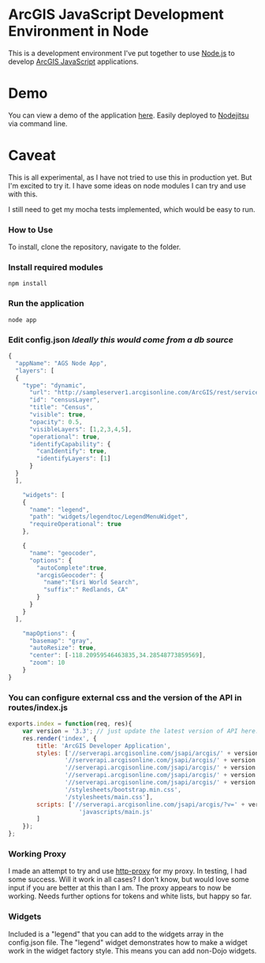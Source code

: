 # ArcGIS JavaScript Development Environment in Node
This is a development environment I've put together to use [Node.js](http://nodejs.org/) to develop [ArcGIS JavaScript](http://help.arcgis.com/en/webapi/javascript/arcgis/) applications.

# Demo
You can view a demo of the application [here](http://agsnode.nodejitsu.com/).
Easily deployed to [Nodejitsu](https://www.nodejitsu.com/) via command
line.

# Caveat
This is all experimental, as I have not tried to use this in production
yet. But I'm excited to try it. I have some ideas on node modules I can
try and use with this.

I still need to get my mocha tests implemented, which would be easy to
run.

### How to Use
To install, clone the repository, navigate to the folder.

### Install required modules
```
npm install
```

### Run the application

```
node app
```

### Edit config.json *Ideally this would come from a db source*

``` js
{
  "appName": "AGS Node App",
  "layers": [
  {
    "type": "dynamic",
      "url": "http://sampleserver1.arcgisonline.com/ArcGIS/rest/services/Demographics/ESRI_Census_USA/MapServer",
      "id": "censusLayer",
      "title": "Census",
      "visible": true,
      "opacity": 0.5,
      "visibleLayers": [1,2,3,4,5],
      "operational": true,
      "identifyCapability": {
        "canIdentify": true,
        "identifyLayers": [1]
      }
  }
  ],

    "widgets": [
    {
      "name": "legend",
      "path": "widgets/legendtoc/LegendMenuWidget",
      "requireOperational": true
    },

    {
      "name": "geocoder",
      "options": {
        "autoComplete":true,
        "arcgisGeocoder": {
          "name":"Esri World Search",
          "suffix":" Redlands, CA"
        }
      }
    }
  ],

    "mapOptions": {
      "basemap": "gray",
      "autoResize": true,
      "center": [-118.20959546463835,34.28548773859569],
      "zoom": 10
    }
}
```
### You can configure external css and the version of the API in routes/index.js
``` js
exports.index = function(req, res){
    var version = '3.3'; // just update the latest version of API here.
    res.render('index', { 
        title: 'ArcGIS Developer Application',
        styles: ['//serverapi.arcgisonline.com/jsapi/arcgis/' + version + '/js/dojo/dijit/themes/nihilo/nihilo.css',
                '//serverapi.arcgisonline.com/jsapi/arcgis/' + version + '/js/esri/css/esri.css',
                '//serverapi.arcgisonline.com/jsapi/arcgis/' + version + '/js/dojo/dojo/resources/dojo.css',
                '//serverapi.arcgisonline.com/jsapi/arcgis/' + version + '/js/dgrid/css/dgrid.css',
                '//serverapi.arcgisonline.com/jsapi/arcgis/' + version + '/js/esri/dijit/css/Popup.css',
                '/stylesheets/bootstrap.min.css',
                '/stylesheets/main.css'],
        scripts: ['//serverapi.arcgisonline.com/jsapi/arcgis/?v=' + version + 'compact',
                    'javascripts/main.js'
        ]
    });
};
```
### Working Proxy
I made an attempt to try and use [http-proxy](https://github.com/nodejitsu/node-http-proxy) for my proxy. In testing, I had some success. Will it work in all cases? I don't know, but would love some input if you are better at this than I am.
The proxy appears to now be working. Needs further options for tokens
and white lists, but happy so far.

### Widgets
Included is a "legend" that you can add to the widgets array in the config.json file.
The "legend" widget demonstrates how to make a widget work in the widget
factory style. This means you can add non-Dojo widgets.
